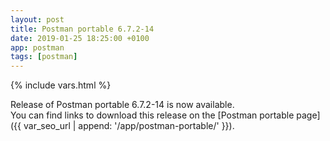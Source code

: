 ```yaml
---
layout: post
title: Postman portable 6.7.2-14
date: 2019-01-25 18:25:00 +0100
app: postman
tags: [postman]
---
```

{% include vars.html %}

Release of Postman portable 6.7.2-14 is now available.<br />
You can find links to download this release on the [Postman portable page]({{ var_seo_url | append: '/app/postman-portable/' }}).